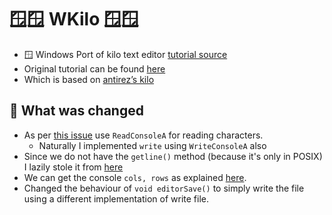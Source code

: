 # 🪟🪟 WKilo 🪟🪟

- 🪟 Windows Port of kilo text editor [tutorial source](https://github.com/snaptoken/kilo-src)
- Original tutorial can be found [here](https://viewsourcecode.org/snaptoken/kilo/index.html)
- Which is based on [antirez’s kilo](https://github.com/antirez/kilo)


## 🤔 What was changed
- As per [this issue](https://github.com/microsoft/terminal/issues/8820) use `ReadConsoleA` for reading characters.
  - Naturally I implemented `write` using `WriteConsoleA` also
- Since we do not have the `getline()` method (because it's only in POSIX) I lazily stole it from [here](https://stackoverflow.com/a/47229318/1355145)
- We can get the console `cols, rows` as explained [here](https://stackoverflow.com/a/12642749/1355145).
- Changed the behaviour of `void editorSave()` to simply write the file using a different implementation of write file.



